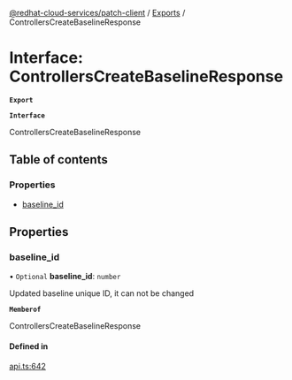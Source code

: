 [@redhat-cloud-services/patch-client](../README.md) / [Exports](../modules.md) / ControllersCreateBaselineResponse

# Interface: ControllersCreateBaselineResponse

**`Export`**

**`Interface`**

ControllersCreateBaselineResponse

## Table of contents

### Properties

- [baseline\_id](ControllersCreateBaselineResponse.md#baseline_id)

## Properties

### baseline\_id

• `Optional` **baseline\_id**: `number`

Updated baseline unique ID, it can not be changed

**`Memberof`**

ControllersCreateBaselineResponse

#### Defined in

[api.ts:642](https://github.com/mkholjuraev/javascript-clients/blob/master/packages/patch/api.ts#L642)
